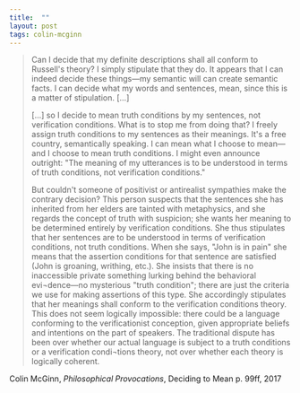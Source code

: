 ```yaml
---
title:  ""
layout: post
tags: colin-mcginn
---
```


> Can I decide that my definite descriptions shall all conform to Russell's theory? I simply stipulate that they do. It appears that I can indeed decide these things—my semantic will can create semantic facts. I can decide what my words and sentences, mean, since this is a matter of stipulation. [...]
> 
> [...] so I decide to mean truth conditions by my sentences, not verification conditions. What is to stop me from doing that? I freely assign truth conditions to my sentences as their meanings. It's a free country, semantically speaking. I can mean what I choose to mean—and I choose to mean truth conditions. I might even announce outright: "The meaning of my utterances is to be understood in terms of truth conditions, not verification conditions."
>
>But couldn't someone of positivist or antirealist sympathies make the contrary decision? This person suspects that the sentences she has inherited from her elders are tainted with metaphysics, and she regards the concept of truth with suspicion; she wants her meaning to be determined entirely by verification conditions. She thus stipulates that her sentences are to be understood in terms of verification conditions, not truth conditions. When she says, "John is in pain" she means that the assertion conditions for that sentence are satisfied (John is groaning, writhing, etc.). She insists that there is no inaccessible private something lurking behind the behavioral evi¬dence—no mysterious "truth condition"; there are just the criteria we use for making assertions of this type. She accordingly stipulates that her meanings shall conform to the verification conditions theory. This does not seem logically impossible: there could be a language conforming to the verificationist conception, given appropriate beliefs and intentions on the part of speakers. The traditional dispute has been over whether our actual language is subject to a truth conditions or a verification condi¬tions theory, not over whether each theory is logically coherent.

Colin McGinn, _Philosophical Provocations_, Deciding to Mean p. 99ff, 2017